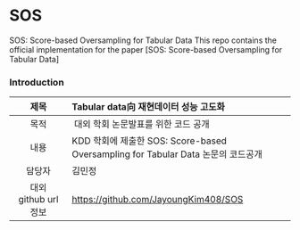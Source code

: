 # SOS

SOS: Score-based Oversampling for Tabular Data
This repo contains the official implementation for the paper [SOS: Score-based Oversampling for Tabular Data]

### Introduction
| 제목 | Tabular data向 재현데이터 성능 고도화 |
|:---:|:---|
| 목적 | 대외 학회 논문발표를 위한 코드 공개 |
| 내용 | KDD 학회에 제출한 SOS: Score-based Oversampling for Tabular Data 논문의 코드공개 |
| 담당자 | 김민정 |
| 대외 github url 정보 | https://github.com/JayoungKim408/SOS |
